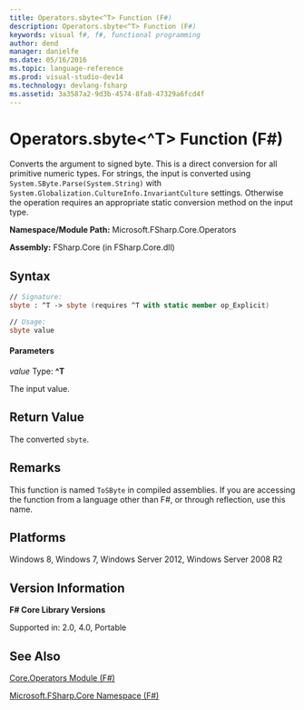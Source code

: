 ```yaml
---
title: Operators.sbyte<^T> Function (F#)
description: Operators.sbyte<^T> Function (F#)
keywords: visual f#, f#, functional programming
author: dend
manager: danielfe
ms.date: 05/16/2016
ms.topic: language-reference
ms.prod: visual-studio-dev14
ms.technology: devlang-fsharp
ms.assetid: 3a3587a2-9d3b-4574-8fa8-47329a6fcd4f
---
```


# Operators.sbyte<^T> Function (F#)

Converts the argument to signed byte. This is a direct conversion for all primitive numeric types. For strings, the input is converted using `System.SByte.Parse(System.String)` with `System.Globalization.CultureInfo.InvariantCulture` settings. Otherwise the operation requires an appropriate static conversion method on the input type.

**Namespace/Module Path:** Microsoft.FSharp.Core.Operators

**Assembly:** FSharp.Core (in FSharp.Core.dll)


## Syntax

```fsharp
// Signature:
sbyte : ^T -> sbyte (requires ^T with static member op_Explicit)

// Usage:
sbyte value
```

#### Parameters
*value*
Type: **^T**


The input value.

## Return Value

The converted `sbyte`.

## Remarks
This function is named `ToSByte` in compiled assemblies. If you are accessing the function from a language other than F#, or through reflection, use this name.

## Platforms
Windows 8, Windows 7, Windows Server 2012, Windows Server 2008 R2

## Version Information
**F# Core Library Versions**

Supported in: 2.0, 4.0, Portable


## See Also
[Core.Operators Module &#40;F&#35;&#41;](Core.Operators-Module-%5BFSharp%5D.md)

[Microsoft.FSharp.Core Namespace &#40;F&#35;&#41;](Microsoft.FSharp.Core-Namespace-%5BFSharp%5D.md)
